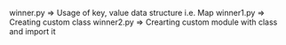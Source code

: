 winner.py => Usage of key, value data structure i.e. Map
winner1.py => Creating custom class
winner2.py => Crearting custom module with class and import it
